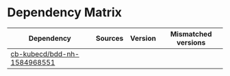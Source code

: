 # Dependency Matrix

Dependency | Sources | Version | Mismatched versions
---------- | ------- | ------- | -------------------
[cb-kubecd/bdd-nh-1584968551](https://github.com/cb-kubecd/bdd-nh-1584968551.git) |  | []() | 
